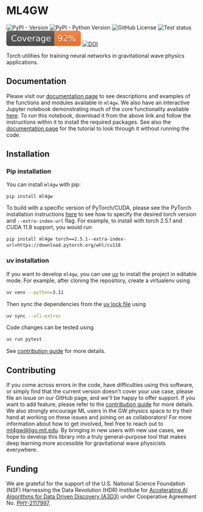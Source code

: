 # ML4GW
![PyPI - Version](https://img.shields.io/pypi/v/ml4gw)
![PyPI - Python Version](https://img.shields.io/pypi/pyversions/ml4gw) 
![GitHub License](https://img.shields.io/github/license/ML4GW/ml4gw)
![Test status](https://github.com/ML4GW/ml4gw/actions/workflows/unit-tests.yaml/badge.svg)
![Coverage badge](https://raw.githubusercontent.com/ML4GW/ml4gw/python-coverage-comment-action-data/badge.svg)
[![DOI](https://joss.theoj.org/papers/10.21105/joss.08836/status.svg)](https://doi.org/10.21105/joss.08836)

Torch utilities for training neural networks in gravitational wave physics applications.

## Documentation
Please visit our [documentation page](https://ml4gw.github.io/ml4gw/) to see descriptions and examples of the functions and modules available in `ml4gw`.
We also have an interactive Jupyter notebook demonstrating much of the core functionality available [here](https://github.com/ML4GW/ml4gw/blob/main/docs/tutorials/ml4gw_tutorial.ipynb).
To run this notebook, download it from the above link and follow the instructions within it to install the required packages.
See also the [documentation page](https://ml4gw.github.io/ml4gw/tutorials/ml4gw_tutorial.html) for the tutorial to look
through it without running the code.

## Installation
### Pip installation
You can install `ml4gw` with pip:

```console
pip install ml4gw
```

To build with a specific version of PyTorch/CUDA, please see the PyTorch installation instructions [here](https://pytorch.org/get-started/previous-versions/) to see how to specify the desired torch version and `--extra-index-url` flag. For example, to install with torch 2.5.1 and CUDA 11.8 support, you would run

```console
pip install ml4gw torch==2.5.1--extra-index-url=https://download.pytorch.org/whl/cu118
```

### uv installation
If you want to develop `ml4gw`, you can use [uv](https://docs.astral.sh/uv/getting-started/installation/) to install the project in editable mode.
For example, after cloning the repository, create a virtualenv using
```bash
uv venv --python=3.11
```
Then sync the dependencies from the [uv lock file](/uv.lock) using
```bash
uv sync --all-extras
```
Code changes can be tested using
```bash
uv run pytest
```
See [contribution guide](/CONTRIBUTING.md) for more details.

## Contributing
If you come across errors in the code, have difficulties using this software, or simply find that the current version doesn't cover your use case, please file an issue on our GitHub page, and we'll be happy to offer support.
If you want to add feature, please refer to the [contribution guide](/CONTRIBUTING.md) for more details.
We also strongly encourage ML users in the GW physics space to try their hand at working on these issues and joining on as collaborators!
For more information about how to get involved, feel free to reach out to [ml4gw@ligo.mit.edu](mailto:ml4gw@ligo.mit.edu).
By bringing in new users with new use cases, we hope to develop this library into a truly general-purpose tool that makes deep learning more accessible for gravitational wave physicists everywhere.

## Funding
We are grateful for the support of the U.S. National Science Foundation (NSF) Harnessing the Data Revolution (HDR) Institute for <a href="https://a3d3.ai">Accelerating AI Algorithms for Data Driven Discovery (A3D3)</a> under Cooperative Agreement No. <a href="https://www.nsf.gov/awardsearch/showAward?AWD_ID=2117997">PHY-2117997</a>.

